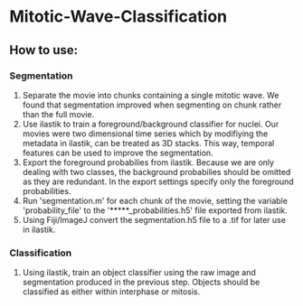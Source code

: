 # Mitotic-Wave-Classification

## How to use:

### Segmentation
1. Separate the movie into chunks containing a single mitotic wave. We found that segmentation improved when segmenting on chunk rather than the full movie.
2. Use ilastik to train a foreground/background classifier for nuclei. Our movies were two dimensional time series which by modifiying the metadata in ilastik, can be treated as 3D stacks. This way, temporal features can be used to improve the segmentation.
3. Export the foreground probabilies from ilastik. Because we are only dealing with two classes, the background probabilies should be omitted as they are redundant. In the export settings specify only the foreground probabilities.
4. Run 'segmentation.m' for each chunk of the movie, setting the variable 'probability_file' to the '*****_probabilities.h5' file exported from ilastik.
5. Using Fiji/ImageJ convert the segmentation.h5 file to a .tif for later use in ilastik.

### Classification
1. Using ilastik, train an object classifier using the raw image and segmentation produced in the previous step. Objects should be classified as either within interphase or mitosis.
